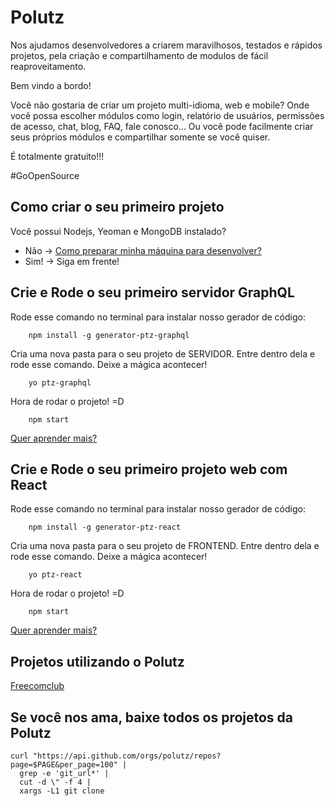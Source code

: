 # Polutz

Nos ajudamos desenvolvedores a criarem maravilhosos, testados e rápidos projetos, pela criação e compartilhamento de modulos de fácil reaproveitamento. 

Bem vindo a bordo!

Você não gostaria de criar um projeto multi-idioma, web e mobile?
Onde você possa escolher módulos como login, relatório de usuários, permissões de acesso, chat, blog, FAQ, fale conosco... Ou você pode facilmente criar seus próprios módulos e compartilhar somente se você quiser.


É totalmente gratuito!!!

#GoOpenSource


## Como criar o seu primeiro projeto

Você possui Nodejs, Yeoman e MongoDB instalado?
  - Não -> [Como preparar minha máquina para desenvolver?](https://github.com/polutz/polutz/blob/master/docs/setup.md)
  - Sim! -> Siga em frente!


## Crie e Rode o seu primeiro servidor GraphQL

Rode esse comando no terminal para instalar nosso gerador de código:
```
    npm install -g generator-ptz-graphql
```

Cria uma nova pasta para o seu projeto de SERVIDOR. 
Entre dentro dela e rode esse comando. 
Deixe a mágica acontecer!
```
    yo ptz-graphql
```

Hora de rodar o projeto! =D
```
    npm start
```

[Quer aprender mais?](https://github.com/polutz/generator-ptz-graphql/blob/master/README.md)


## Crie e Rode o seu primeiro projeto web com React

Rode esse comando no terminal para instalar nosso gerador de código:
```
    npm install -g generator-ptz-react
```

Cria uma nova pasta para o seu projeto de FRONTEND. 
Entre dentro dela e rode esse comando. 
Deixe a mágica acontecer!
```
    yo ptz-react
```

Hora de rodar o projeto! =D
```
    npm start
```

[Quer aprender mais?](https://github.com/polutz/generator-ptz-react/blob/master/README.md)



## Projetos utilizando o Polutz

[Freecomclub](https://github.com/angeloocana/freecomclub)



## Se você nos ama, baixe todos os projetos da Polutz
```
curl "https://api.github.com/orgs/polutz/repos?page=$PAGE&per_page=100" |
  grep -e 'git_url*' |
  cut -d \" -f 4 |
  xargs -L1 git clone
```

